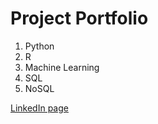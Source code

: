 # Project Portfolio

1. Python
2. R
3. Machine Learning
4. SQL
5. NoSQL

[LinkedIn page](https://www.linkedin.com/in/eagronin)

